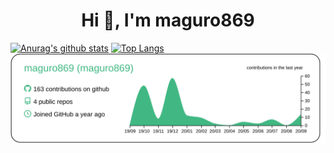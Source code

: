 <h1 align="center">Hi 👋, I'm maguro869</h1>

<!--
**maguro869/maguro869** is a ✨ _special_ ✨ repository because its `README.md` (this file) appears on your GitHub profile.

Here are some ideas to get you started:

- 🔭 I’m currently working on ...
- 🌱 I’m currently learning ...
- 👯 I’m looking to collaborate on ...
- 🤔 I’m looking for help with ...
- 💬 Ask me about ...
- 📫 How to reach me: ...
- 😄 Pronouns: ...
- ⚡ Fun fact: ...
-->
[![Anurag's github stats](https://github-readme-stats.vercel.app/api?username=maguro869)](https://github.com/anuraghazra/github-readme-stats)
[![Top Langs](https://github-readme-stats.vercel.app/api/top-langs/?username=maguro869)](https://github.com/anuraghazra/github-readme-stats)
[![](https://raw.githubusercontent.com/maguro869/maguro869/master/profile-summary-card-output/vue/0-profile-details.svg)](https://github.com/vn7n24fzkq/github-profile-summary-cards)
